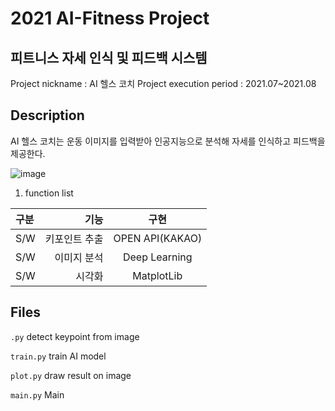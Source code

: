 # 2021 AI-Fitness Project
## 피트니스 자세 인식 및 피드백 시스템
Project nickname : AI 헬스 코치
Project execution period : 2021.07~2021.08


## Description
AI 헬스 코치는 운동 이미지를 입력받아 인공지능으로 분석해 자세를 인식하고 피드백을 제공한다.

![image](https://user-images.githubusercontent.com/109723552/183353440-5727e163-3ac5-4317-ad28-8132a0c619d7.png)

1. function list

|구분|기능|구현|
|:---|---:|:---:|
|S/W|키포인트 추출|OPEN API(KAKAO)|
|S/W|이미지 분석|Deep Learning|
|S/W|시각화|MatplotLib|

## Files

`.py` detect keypoint from image

`train.py` train AI model

`plot.py` draw result on image

`main.py` Main
